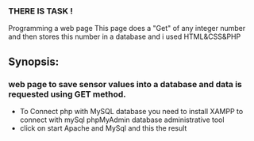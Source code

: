 ### THERE IS TASK !

Programming a web page This page does a "Get" of any integer number and then stores this number in a database
and i used HTML&CSS&PHP

## Synopsis:

###  web page to save sensor values into a database and data is requested using GET method. 
- To Connect php with MySQL database you need to install XAMPP to connect with mySql phpMyAdmin database administrative tool
- click on start Apache and MySql and this the result 
